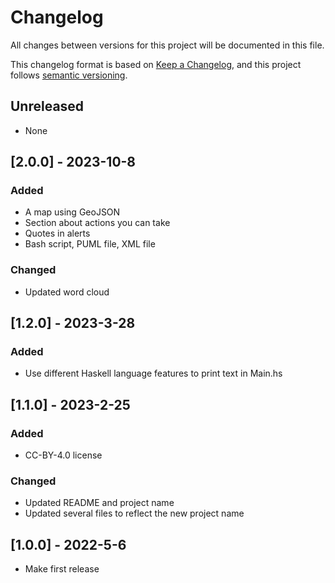 # Changelog

All changes between versions for this project will be documented in this file.

This changelog format is based on [Keep a Changelog](https://keepachangelog.com/en/1.0.0/), and
this project follows [semantic versioning](https://semver.org/).


## Unreleased

- None


## [2.0.0] - 2023-10-8

### Added

- A map using GeoJSON
- Section about actions you can take
- Quotes in alerts
- Bash script, PUML file, XML file

### Changed

- Updated word cloud


## [1.2.0] - 2023-3-28

### Added

- Use different Haskell language features to print text in Main.hs


## [1.1.0] - 2023-2-25

### Added

- CC-BY-4.0 license

### Changed

- Updated README and project name
- Updated several files to reflect the new project name
 

## [1.0.0] - 2022-5-6

- Make first release

